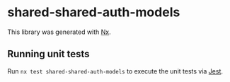 # shared-shared-auth-models

This library was generated with [Nx](https://nx.dev).

## Running unit tests

Run `nx test shared-shared-auth-models` to execute the unit tests via [Jest](https://jestjs.io).
